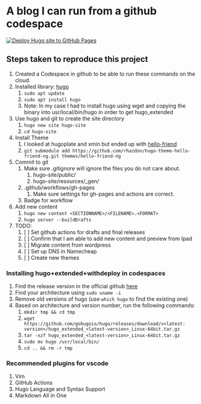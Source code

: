 # A blog I can run from a github codespace
[![Deploy Hugo site to GitHub Pages](https://github.com/fyordan/blog-from-codespace/actions/workflows/gh-pages.yml/badge.svg)](https://github.com/fyordan/blog-from-codespace/actions/workflows/gh-pages.yml)

## Steps taken to reproduce this project

1. Created a Codespace in github to be able to run these commands on the cloud.
2. Installed library: [hugo](https://gohugo.io/installation/linux/)
   1. `sudo apt update`
   2. `sudo apt install hugo`
   3. Note: In my case I had to install hugo using wget and copying the binary into usr/local/bin/hugo in order to get hugo_extended
3. Use hugo and git to create the site directory
   1. `hugo new site hugo-site`
   2. `cd hugo-site`
4. Install Theme
   1. I looked at hugoplate and xmin but ended up with [hello-friend](https://themes.gohugo.io/themes/hugo-theme-hello-friend-ng/)
   2. `git submodule add https://github.com/rhazdon/hugo-theme-hello-friend-ng.git themes/hello-friend-ng`
6. Commit to git
   1. Make sure .gitignore will ignore the files you do not care about.
      1. hugo-site/public/
      2. hugo-site/resources/_gen/
   2. .github/workflows/gh-pages
      1. Make sure settings for gh-pages and actions are correct.
   3. Badge for workflow
7. Add new content
   1. `hugo new content <SECTIONNAME>/<FILENAME>.<FORMAT>`
   2. `hugo server --buildDrafts`
8. TODO:
   1. [ ] Set github actions for drafts and final releases
   2. [ ] Confirm that I am able to add new content and preview from Ipad
   3. [ ] Migrate content from wordpress
   4. [ ] Set up DNS in Namecheap
   5. [ ] Create new themes

### Installing hugo+extended+withdeploy in codespaces
1. Find the release version in the official github [here](https://github.com/gohugoio/hugo/releases)
2. Find your architecture using `sudo uname -i`
3. Remove old versions of hugo (use `which hugo` to find the existing one)
4. Based on architecture and version number, run the following commands:
   1. `mkdir tmp && cd tmp`
   2. `wget https://github.com/gohugoio/hugo/releases/download/v<latest-version>/hugo_extended_<latest-version>_Linux-64bit.tar.gz`
   3. `tar -xzf hugo_extended_<latest-version>_Linux-64bit.tar.gz`
   4. `sudo mv hugo /usr/local/bin/`
   5. `cd .. && rm -r tmp`

### Recommended plugins for vscode
1. Vim
2. GitHub Actions
3. Hugo Language and Syntax Support
4. Markdown All in One